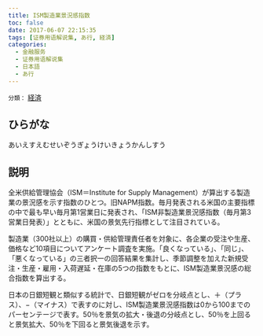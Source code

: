 ```yaml
---
title: ISM製造業景況感指数
toc: false
date: 2017-06-07 22:15:35
tags: [证券用语解说集, あ行, 経済]
categories:
  - 金融服务
  - 证券用语解说集
  - 日本語
  - あ行
---
```


`分類：` [経済](/tags/経済/)

## ひらがな

あいえすえむせいぞうぎょうけいきょうかんしすう

## 説明

全米供給管理協会（ISM＝Institute for Supply Management）が算出する製造業の景況感を示す指数のひとつ。旧NAPM指数。毎月発表される米国の主要指標の中で最も早い毎月第1営業日に発表され、「ISM非製造業景況感指数（毎月第3営業日発表）」とともに、米国の景気先行指標として注目されている。

製造業（300社以上）の購買・供給管理責任者を対象に、各企業の受注や生産、価格など10項目についてアンケート調査を実施。「良くなっている」、「同じ」、「悪くなっている」の三者択一の回答結果を集計し、季節調整を加えた新規受注・生産・雇用・入荷遅延・在庫の5つの指数をもとに、ISM製造業景況感の総合指数を算出する。

日本の日銀短観と類似する統計で、日銀短観がゼロを分岐点とし、＋（プラス）、−（マイナス）で表すのに対し、ISM製造業景況感指数は0から100までのパーセンテージで表す。50％を景気の拡大・後退の分岐点とし、50％を上回ると景気拡大、50％を下回ると景気後退を示す。
